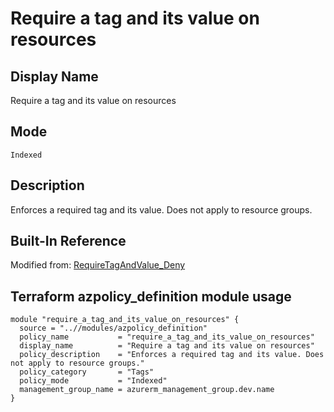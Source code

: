 # Require a tag and its value on resources

## Display Name

Require a tag and its value on resources

## Mode

`Indexed`

## Description

Enforces a required tag and its value. Does not apply to resource groups.

## Built-In Reference

Modified from: [RequireTagAndValue_Deny](https://github.com/Azure/azure-policy/blob/master/built-in-policies/policyDefinitions/Tags/RequireTagAndValue_Deny.json)


Terraform azpolicy_definition module usage
-----

```hcl
module "require_a_tag_and_its_value_on_resources" {
  source = "..//modules/azpolicy_definition"
  policy_name           = "require_a_tag_and_its_value_on_resources"
  display_name          = "Require a tag and its value on resources"
  policy_description    = "Enforces a required tag and its value. Does not apply to resource groups."
  policy_category       = "Tags"
  policy_mode           = "Indexed"
  management_group_name = azurerm_management_group.dev.name
}
```
